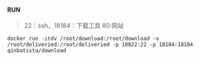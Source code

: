 #### RUN
> 22：ssh，18184：下载工具 80:网站
```
docker run -itdv /root/download:/root/download -v /root/deliveried:/root/deliveried -p 10022:22 -p 18184:18184  qinbatista/download
```
